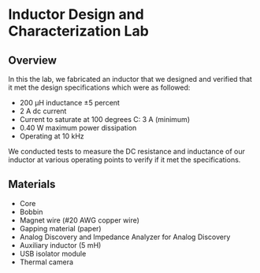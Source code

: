 # Inductor Design and Characterization Lab

## Overview 

In this the lab, we fabricated an inductor that we designed and verified that it met the design specifications which were as followed:
- 200 μH inductance ±5 percent
- 2 A dc current
- Current to saturate at 100 degrees C: 3 A (minimum)
- 0.40 W maximum power dissipation
- Operating at 10 kHz

We conducted tests to measure the DC resistance and inductance of our inductor at various operating points to verify if it met the specifications.

## Materials 

- Core
- Bobbin 
- Magnet wire (#20 AWG copper wire)
- Gapping material (paper)
- Analog Discovery and Impedance Analyzer for Analog Discovery
- Auxiliary inductor (5 mH)
- USB isolator module
- Thermal camera

